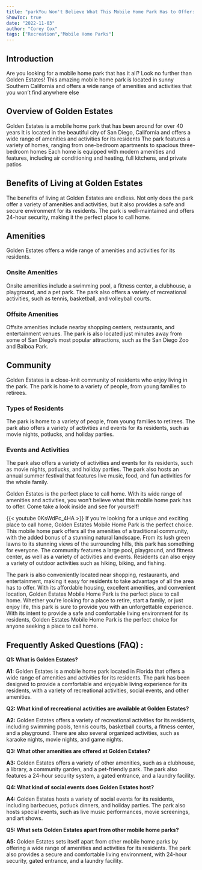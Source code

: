 ```yaml
---
title: "parkYou Won't Believe What This Mobile Home Park Has to Offer: An Unbelievable Look Inside Golden Estates!"
ShowToc: true 
date: "2022-11-03"
author: "Corey Cox" 
tags: ["Recreation","Mobile Home Parks"]
---
```

## Introduction 
Are you looking for a mobile home park that has it all? Look no further than Golden Estates! This amazing mobile home park is located in sunny Southern California and offers a wide range of amenities and activities that you won’t find anywhere else 

## Overview of Golden Estates 
Golden Estates is a mobile home park that has been around for over 40 years It is located in the beautiful city of San Diego, California and offers a wide range of amenities and activities for its residents The park features a variety of homes, ranging from one-bedroom apartments to spacious three-bedroom homes Each home is equipped with modern amenities and features, including air conditioning and heating, full kitchens, and private patios 

## Benefits of Living at Golden Estates 
The benefits of living at Golden Estates are endless. Not only does the park offer a variety of amenities and activities, but it also provides a safe and secure environment for its residents. The park is well-maintained and offers 24-hour security, making it the perfect place to call home. 

## Amenities 
Golden Estates offers a wide range of amenities and activities for its residents. 

### Onsite Amenities 
Onsite amenities include a swimming pool, a fitness center, a clubhouse, a playground, and a pet park. The park also offers a variety of recreational activities, such as tennis, basketball, and volleyball courts. 

### Offsite Amenities 
Offsite amenities include nearby shopping centers, restaurants, and entertainment venues. The park is also located just minutes away from some of San Diego’s most popular attractions, such as the San Diego Zoo and Balboa Park. 

## Community 
Golden Estates is a close-knit community of residents who enjoy living in the park. The park is home to a variety of people, from young families to retirees. 

### Types of Residents 
The park is home to a variety of people, from young families to retirees. The park also offers a variety of activities and events for its residents, such as movie nights, potlucks, and holiday parties. 

### Events and Activities 
The park also offers a variety of activities and events for its residents, such as movie nights, potlucks, and holiday parties. The park also hosts an annual summer festival that features live music, food, and fun activities for the whole family. 

Golden Estates is the perfect place to call home. With its wide range of amenities and activities, you won’t believe what this mobile home park has to offer. Come take a look inside and see for yourself!

{{< youtube 0KsWdPc_4HA >}} 
If you're looking for a unique and exciting place to call home, Golden Estates Mobile Home Park is the perfect choice. This mobile home park offers all the amenities of a traditional community, with the added bonus of a stunning natural landscape. From its lush green lawns to its stunning views of the surrounding hills, this park has something for everyone. The community features a large pool, playground, and fitness center, as well as a variety of activities and events. Residents can also enjoy a variety of outdoor activities such as hiking, biking, and fishing.

The park is also conveniently located near shopping, restaurants, and entertainment, making it easy for residents to take advantage of all the area has to offer. With its affordable housing, excellent amenities, and convenient location, Golden Estates Mobile Home Park is the perfect place to call home. Whether you're looking for a place to retire, start a family, or just enjoy life, this park is sure to provide you with an unforgettable experience. With its intent to provide a safe and comfortable living environment for its residents, Golden Estates Mobile Home Park is the perfect choice for anyone seeking a place to call home.

## Frequently Asked Questions (FAQ) :
**Q1: What is Golden Estates?** 

**A1:** Golden Estates is a mobile home park located in Florida that offers a wide range of amenities and activities for its residents. The park has been designed to provide a comfortable and enjoyable living experience for its residents, with a variety of recreational activities, social events, and other amenities. 

**Q2: What kind of recreational activities are available at Golden Estates?** 

**A2:** Golden Estates offers a variety of recreational activities for its residents, including swimming pools, tennis courts, basketball courts, a fitness center, and a playground. There are also several organized activities, such as karaoke nights, movie nights, and game nights. 

**Q3: What other amenities are offered at Golden Estates?** 

**A3:** Golden Estates offers a variety of other amenities, such as a clubhouse, a library, a community garden, and a pet-friendly park. The park also features a 24-hour security system, a gated entrance, and a laundry facility. 

**Q4: What kind of social events does Golden Estates host?** 

**A4:** Golden Estates hosts a variety of social events for its residents, including barbecues, potluck dinners, and holiday parties. The park also hosts special events, such as live music performances, movie screenings, and art shows. 

**Q5: What sets Golden Estates apart from other mobile home parks?** 

**A5:** Golden Estates sets itself apart from other mobile home parks by offering a wide range of amenities and activities for its residents. The park also provides a secure and comfortable living environment, with 24-hour security, gated entrance, and a laundry facility.



